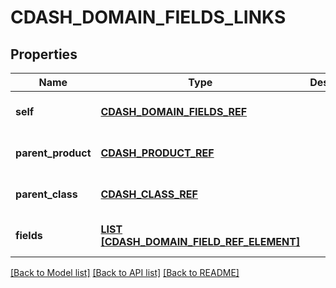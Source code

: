 # CDASH_DOMAIN_FIELDS_LINKS

## Properties
Name | Type | Description | Notes
------------ | ------------- | ------------- | -------------
**self** | [**CDASH_DOMAIN_FIELDS_REF**](CdashDomainFieldsRef.md) |  | [optional] [default to null]
**parent_product** | [**CDASH_PRODUCT_REF**](CdashProductRef.md) |  | [optional] [default to null]
**parent_class** | [**CDASH_CLASS_REF**](CdashClassRef.md) |  | [optional] [default to null]
**fields** | [**LIST [CDASH_DOMAIN_FIELD_REF_ELEMENT]**](CdashDomainFieldRefElement.md) |  | [optional] [default to null]

[[Back to Model list]](../README.md#documentation-for-models) [[Back to API list]](../README.md#documentation-for-api-endpoints) [[Back to README]](../README.md)


